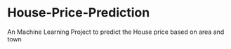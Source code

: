 # House-Price-Prediction
An Machine Learning Project to predict the House price based on area and town
